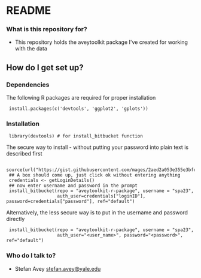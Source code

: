 # README #

### What is this repository for? ###

* This repository holds the aveytoolkit package I've created for working with the data

## How do I get set up? ##

### Dependencies ###

The following R packages are required for proper installation

     install.packages(c('devtools', 'ggplot2', 'gplots'))

### Installation ###

     library(devtools) # for install_bitbucket function

The secure way to install - without putting your password into plain text is described first

     source(url("https://gist.githubusercontent.com/mages/2aed2a053e355e3bfe7c/raw/getLoginDetails.R"))
     ## A box should come up, just click ok without entering anything 
     credentials <- getLoginDetails() 
     ## now enter username and password in the prompt
     install_bitbucket(repo = "aveytoolkit-r-package", username = "spa23", 
                       auth_user=credentials["loginID"], password=credentials["password"], ref="default")

Alternatively, the less secure way is to put in the username and password directly

     install_bitbucket(repo = "aveytoolkit-r-package", username = "spa23", 
                       auth_user="<user_name>", password="<password>", ref="default")

### Who do I talk to? ###

* Stefan Avey <stefan.avey@yale.edu>
